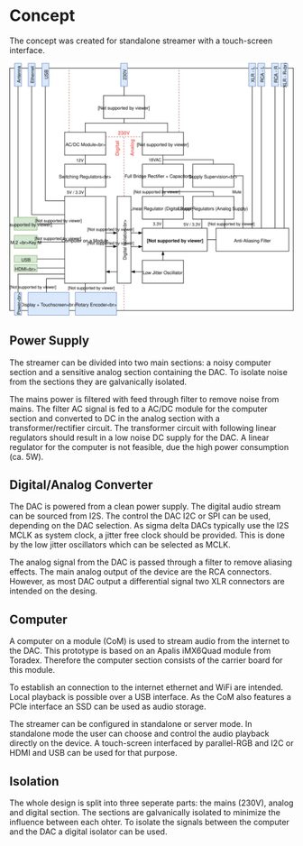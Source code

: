 # Concept

The concept was created for standalone streamer with a touch-screen interface.

![Concept](img/Concept-Block-Diagram.svg)

## Power Supply

The streamer can be divided into two main sections: a noisy computer section and a sensitive analog section containing the DAC. To isolate noise from the sections they are galvanically isolated.

The mains power is filtered with feed through filter to remove noise from mains. The filter AC signal is fed to a AC/DC module for the computer section and converted to DC in the analog section with a transformer/rectifier circuit. The transformer circuit with following linear regulators should result in a low noise DC supply for the DAC. A linear regulator for the computer is not feasible, due the high power consumption (ca. 5W).

## Digital/Analog Converter

The DAC is powered from a clean power supply. The digital audio stream can be sourced from I2S. The control the DAC I2C or SPI can be used, depending on the DAC selection. As sigma delta DACs typically use the I2S MCLK as system clock, a jitter free clock should be provided. This is done by the low jitter oscillators which can be selected as MCLK.

The analog signal from the DAC is passed through a filter to remove aliasing effects. The main analog output of the device are the RCA connectors. However, as most DAC output a differential signal two XLR connectors are intended on the desing.


## Computer

A computer on a module (CoM) is used to stream audio from the internet to the DAC. This prototype is based on an Apalis iMX6Quad module from Toradex. Therefore the computer section consists of the carrier board for this module.

To establish an connection to the internet ethernet and WiFi are intended. Local playback is possible over a USB interface. As the CoM also features a PCIe interface an SSD can be used as audio storage.

The streamer can be configured in standalone or server mode. In standalone mode the user can choose and control the audio playback directly on the device. A touch-screen interfaced by parallel-RGB and I2C or HDMI and USB can be used for that purpose.

## Isolation

The whole design is split into three seperate parts: the mains (230V), analog and digital section. The sections are galvanically isolated to minimize the influence between each ohter. To isolate the signals between the computer and the DAC a digital isolator can be used.
